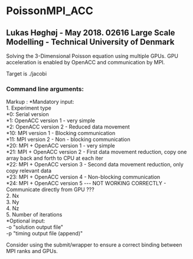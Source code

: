 # PoissonMPI_ACC
## Lukas Høghøj - May 2018. 02616 Large Scale Modelling - Technical University of Denmark  
Solving the 3-Dimensional Poisson equation using multiple GPUs. GPU acceleration is enabled by OpenACC and communication by MPI.  
  
Target is ./jacobi  
  
### Command  line arguments:  ###
Markup : *Mandatory input:  
        1. Experiment type  
            *0:  Serial version  
            *1:  OpenACC version 1 - very simple  
            *2:  OpenACC version 2 - Reduced data movement  
            *10: MPI version 1 - Blocking communication  
            *11: MPI version 2 - Non - blocking communication  
            *20: MPI + OpenACC version 1 - very simple  
            *21: MPI + OpenACC version 2 - First data movement reduction, copy one array back and forth to CPU at each iter  
            *22: MPI + OpenACC version 3 - Second data movement reduction, only copy relevant data  
            *23: MPI + OpenACC version 4 - Non-blocking communication  
            *24: MPI + OpenACC version 5 --- NOT WORKING CORRECTLY - Communicate directly from GPU ???  
        2. Nx  
        3. Ny  
        4. Nz  
        5. Number of iterations  
    *Optional input:  
        -o "solution output file"  
        -p "timing output file (append)"  
  
Consider using the submit/wrapper to ensure a correct binding between MPI ranks and GPUs.
